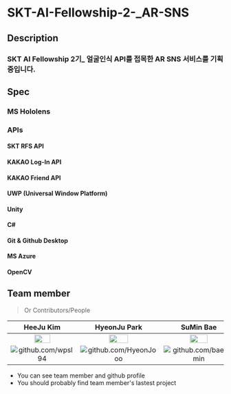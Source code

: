 # SKT-AI-Fellowship-2-_AR-SNS



## Description

### SKT AI Fellowship 2기_ 얼굴인식 API를 접목한 AR SNS 서비스를 기획중입니다. 

## Spec

### MS Hololens

### APIs
#### SKT RFS API
#### KAKAO Log-In API
#### KAKAO Friend API

#### UWP (Universal Window Platform)

#### Unity

#### C#

#### Git & Github Desktop

#### MS Azure

#### OpenCV

## Team member

> Or Contributors/People

| HeeJu Kim | HyeonJu Park | SuMin Bae | 
| :---: | :---: | :---: |
| <img src="https://avatars2.githubusercontent.com/u/19165180?s=460&v=4" width="50%"></img> | <img src="https://avatars3.githubusercontent.com/u/58289478?s=400&v=4" width="50%"></img>  | <img src="https://avatars2.githubusercontent.com/u/52240990?s=460&v=4" width="50%"></img>  |
| ![github.com/wpsl94](https://github.com/wpsl94 "https://github.com/wpsl94") | ![github.com/HyeonJooo](https://github.com/HyeonJooo "https://github.com/HyeonJooo") |![github.com/baesumin](https://github.com/baesumin "https://github.com/baesumin")  |

- You can see team member and github profile
- You should probably find team member's lastest project
